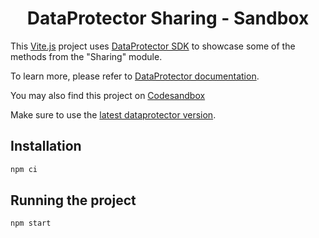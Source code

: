 <h1 align="center">DataProtector Sharing - Sandbox</h1>

This [Vite.js](https://vitejs.dev/) project uses [DataProtector SDK](https://github.com/iExecBlockchainComputing/dataprotector-sdk) to showcase some of the methods from the "Sharing" module.

To learn more, please refer to [DataProtector documentation](https://tools.docs.iex.ec/tools/dataprotector).

You may also find this project on [Codesandbox](https://codesandbox.io/p/github/iExecBlockchainComputing/dataprotector-sharing-sandbox/main)

Make sure to use the [latest dataprotector version](https://www.npmjs.com/package/@iexec/dataprotector).

## Installation

```sh
npm ci
```

## Running the project

```sh
npm start
```
